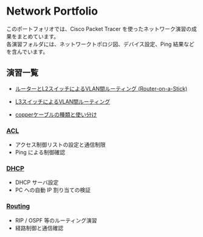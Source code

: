 # Network Portfolio

このポートフォリオでは、Cisco Packet Tracer を使ったネットワーク演習の成果をまとめています。  
各演習フォルダには、ネットワークトポロジ図、デバイス設定、Ping 結果などを含んでいます。

## 演習一覧

-  [ルーターとL2スイッチによるVLAN間ルーティング (Router-on-a-Stick)](./VLAN-L2-Router)

-  [L3スイッチによるVLAN間ルーティング](./VLAN-L3)

-  [copperケーブルの種類と使い分け](./cable)

### [ACL](./ACL)
- アクセス制御リストの設定と通信制限
- Ping による制御確認

### [DHCP](./DHCP)
- DHCP サーバ設定
- PC への自動 IP 割り当ての検証

### [Routing](./Routing)
- RIP / OSPF 等のルーティング演習
- 経路制御と通信確認
